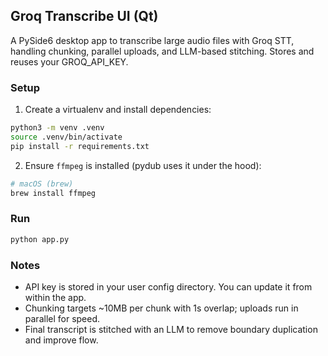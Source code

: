 ## Groq Transcribe UI (Qt)

A PySide6 desktop app to transcribe large audio files with Groq STT, handling chunking, parallel uploads, and LLM-based stitching. Stores and reuses your GROQ_API_KEY.

### Setup

1. Create a virtualenv and install dependencies:
```bash
python3 -m venv .venv
source .venv/bin/activate
pip install -r requirements.txt
```

2. Ensure `ffmpeg` is installed (pydub uses it under the hood):
```bash
# macOS (brew)
brew install ffmpeg
```

### Run

```bash
python app.py
```

### Notes
- API key is stored in your user config directory. You can update it from within the app.
- Chunking targets ~10MB per chunk with 1s overlap; uploads run in parallel for speed.
- Final transcript is stitched with an LLM to remove boundary duplication and improve flow.
